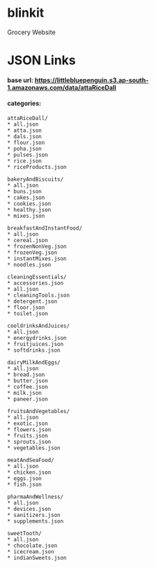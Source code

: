 # blinkit
Grocery Website 


# JSON Links
#### base url: https://littlebluepenguin.s3.ap-south-1.amazonaws.com/data/attaRiceDall

#### categories:

    attaRiceDall/
	* all.json
	* atta.json
	* dals.json
	* flour.json
	* poha.json
	* pulses.json
	* rice.json
	* riceProducts.json

    bakeryAndBiscuits/
	* all.json
	* buns.json
	* cakes.json
	* cookies.json
	* healthy.json
	* mixes.json

    breakfastAndInstantFood/
	* all.json
	* cereal.json
	* frozenNonVeg.json
	* frozenVeg.json
	* instantMixes.json
	* noodles.json

    cleaningEssentials/
	* accessories.json
	* all.json
	* cleaningTools.json
	* detergent.json
	* floor.json
	* toilet.json

    cooldrinksAndJuices/
	* all.json
	* energydrinks.json
	* fruitjuices.json
	* softdrinks.json

    dairyMilkAndEggs/
	* all.json
	* bread.json
	* butter.json
	* coffee.json
	* milk.json
	* paneer.json

    fruitsAndVegetables/
	* all.json
	* exotic.json
	* flowers.json
	* fruits.json
	* sprouts.json
	* vegetables.json

    meatAndSeaFood/
	* all.json
	* chicken.json
	* eggs.json
	* fish.json

    pharmaAndWellness/
	* all.json
	* devices.json
	* sanitizers.json
	* supplements.json

    sweetTooth/
	* all.json
	* chocolate.json
	* icecream.json
	* indianSweets.json
